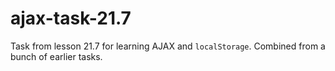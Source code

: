 # ajax-task-21.7

Task from lesson 21.7 for learning AJAX and `localStorage`. Combined from a bunch of earlier tasks.
